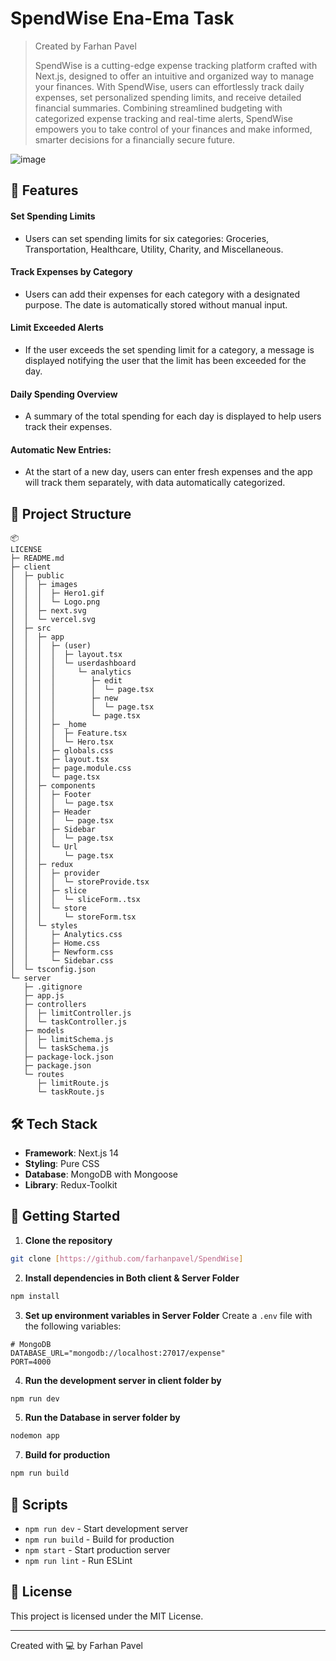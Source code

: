 # SpendWise Ena-Ema Task

> Created by Farhan Pavel
> 
> SpendWise is a cutting-edge expense tracking platform crafted with Next.js, designed to offer an intuitive and organized way to manage your finances. With SpendWise, users can effortlessly track daily expenses, set personalized spending limits, and receive detailed financial summaries. Combining streamlined budgeting with categorized expense tracking and real-time alerts, SpendWise empowers you to take control of your finances and make informed, smarter decisions for a financially secure future.

![image](https://github.com/user-attachments/assets/ae363b69-dfd8-42bd-ab63-f023f142a7ef)



## 🚀 Features

#### Set Spending Limits

-  Users can set spending limits for six categories: Groceries, Transportation, Healthcare, Utility, Charity, and Miscellaneous.


#### Track Expenses by Category

-  Users can add their expenses for each category with a designated purpose. The date is automatically stored without manual input.

#### Limit Exceeded Alerts

-  If the user exceeds the set spending limit for a category, a message is displayed notifying the user that the limit has been exceeded for the day.


#### Daily Spending Overview

-  A summary of the total spending for each day is displayed to help users track their expenses.

#### Automatic New Entries:

- At the start of a new day, users can enter fresh expenses and the app will track them separately, with data automatically categorized.



## 📁 Project Structure

```
📦 
LICENSE
├─ README.md
├─ client
│  ├─ public
│  │  ├─ images
│  │  │  ├─ Hero1.gif
│  │  │  └─ Logo.png
│  │  ├─ next.svg
│  │  └─ vercel.svg
│  ├─ src
│  │  ├─ app
│  │  │  ├─ (user)
│  │  │  │  ├─ layout.tsx
│  │  │  │  └─ userdashboard
│  │  │  │     └─ analytics
│  │  │  │        ├─ edit
│  │  │  │        │  └─ page.tsx
│  │  │  │        ├─ new
│  │  │  │        │  └─ page.tsx
│  │  │  │        └─ page.tsx
│  │  │  ├─ _home
│  │  │  │  ├─ Feature.tsx
│  │  │  │  └─ Hero.tsx
│  │  │  ├─ globals.css
│  │  │  ├─ layout.tsx
│  │  │  ├─ page.module.css
│  │  │  └─ page.tsx
│  │  ├─ components
│  │  │  ├─ Footer
│  │  │  │  └─ page.tsx
│  │  │  ├─ Header
│  │  │  │  └─ page.tsx
│  │  │  ├─ Sidebar
│  │  │  │  └─ page.tsx
│  │  │  └─ Url
│  │  │     └─ page.tsx
│  │  ├─ redux
│  │  │  ├─ provider
│  │  │  │  └─ storeProvide.tsx
│  │  │  ├─ slice
│  │  │  │  └─ sliceForm..tsx
│  │  │  └─ store
│  │  │     └─ storeForm.tsx
│  │  └─ styles
│  │     ├─ Analytics.css
│  │     ├─ Home.css
│  │     ├─ Newform.css
│  │     └─ Sidebar.css
│  └─ tsconfig.json
└─ server
   ├─ .gitignore
   ├─ app.js
   ├─ controllers
   │  ├─ limitController.js
   │  └─ taskController.js
   ├─ models
   │  ├─ limitSchema.js
   │  └─ taskSchema.js
   ├─ package-lock.json
   ├─ package.json
   └─ routes
      ├─ limitRoute.js
      └─ taskRoute.js
```



## 🛠️ Tech Stack

- **Framework**: Next.js 14
- **Styling**: Pure CSS
- **Database**: MongoDB with Mongoose
- **Library**: Redux-Toolkit


## 🚦 Getting Started

1. **Clone the repository**
```bash
git clone [https://github.com/farhanpavel/SpendWise]
```

2. **Install dependencies in Both client & Server Folder**
```bash
npm install
```

3. **Set up environment variables in Server Folder**
Create a `.env` file with the following variables:

```env
# MongoDB
DATABASE_URL="mongodb://localhost:27017/expense"
PORT=4000
```

4. **Run the development server in client folder by**
```bash
npm run dev
```
5. **Run the Database in server folder by**
 ```bash
nodemon app
```
7. **Build for production**
```bash
npm run build
```

## 📝 Scripts

- `npm run dev` - Start development server
- `npm run build` - Build for production
- `npm start` - Start production server
- `npm run lint` - Run ESLint

## 📜 License

This project is licensed under the MIT License.

---
Created with 💻 by Farhan Pavel

